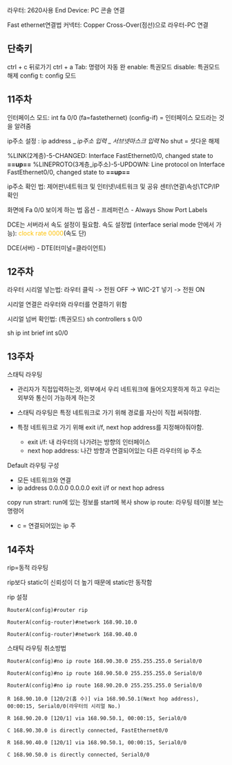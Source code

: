 라우터: 2620사용
End Device: PC
콘솔 연결

Fast ethernet연결법
커넥터: Copper Cross-Over(점선)으로 라우터-PC 연결
## 단축키

ctrl + c 뒤로가기
ctrl + a
Tab: 명령어 자동 완
enable: 특권모드
disable: 특권모드 해제
config t: config 모드

## 11주차
인터페이스 모드: int fa 0/0 (fa=fastethernet)
(config-if) = 인터페이스 모드라는 것을 알려줌

ip주소 설정 : ip address _ _ip주소 입력_ _ _서브넷마스크 입력_ 
No shut = 셧다운 해제

%LINK(2계층)-5-CHANGED: Interface FastEthernet0/0, changed state to **==up==**
%LINEPROTO(3계층_ip주소)-5-UPDOWN: Line protocol on Interface FastEthernet0/0, changed state to **==up==**

ip주소 확인 법: 제어판\\네트워크 및 인터넷\\네트워크 및 공유 센터\\연결\\속성\\TCP/IP확인

화면에 Fa 0/0 보이게 하는 법
옵션 - 프레퍼런스 - Always Show Port Labels

DCE는 서버라서 속도 설정이 필요함.
속도 설정법 (interface serial mode 안에서 가능): <font color="#ffc000">clock rate 0000</font>(속도 단)

DCE(서버) - DTE(터미널=클라이언트)

## 12주차
라우터 시리얼 넣는법: 라우터 클릭 -> 전원 OFF -> WIC-2T 넣기 -> 전원 ON

시리얼 연결은 라우터와 라우터를 연결하기 위함

시리얼 넘버 확인법: (특권모드) sh controllers s 0/0

sh ip int brief
int s0/0




## 13주차

스태틱 라우팅

- 관리자가 직접입력하는것, 외부에서 우리 네트워크에 들어오지못하게 하고 우리는 외부와 통신이 가능하게 하는것

- 스태틱 라우팅은 특정 네트워크로 가기 위해 경로를 자신이 직접 써줘야함.

- 특정 네트워크로 가기 위해 exit i/f, next hop address를 지정해야줘야함.
	- exit i/f: 내 라우터의 나가려는 방향의 인터페이스
	- next hop address: 나간 방향과 연결되어있는 다른 라우터의 ip 주소

Default 라우팅 구성

- 모든 네트워크와 연결
- ip address 0.0.0.0 0.0.0.0 exit i/f or next hop adress

copy run strart: run에 있는 정보를 start에 복사
show ip route: 라우팅 테이블 보는 명령어
- c = 연결되어있는 ip 주

## 14주차
rip=동적 라우팅

rip보다 static이 신뢰성이 더 높기 때문에 static만 동작함

rip 설정
```
RouterA(config)#router rip

RouterA(config-router)#network 168.90.10.0

RouterA(config-router)#network 168.90.40.0

```
스태틱 라우팅 취소방법
```
RouterA(config)#no ip route 168.90.30.0 255.255.255.0 Serial0/0

RouterA(config)#no ip route 168.90.50.0 255.255.255.0 Serial0/0

RouterA(config)#no ip route 168.90.20.0 255.255.255.0 Serial0/0
```

```
R 168.90.10.0 [120/2(홉 수)] via 168.90.50.1(Next hop address), 00:00:15, Serial0/0(라우터의 시리얼 No.)

R 168.90.20.0 [120/1] via 168.90.50.1, 00:00:15, Serial0/0

C 168.90.30.0 is directly connected, FastEthernet0/0

R 168.90.40.0 [120/1] via 168.90.50.1, 00:00:15, Serial0/0

C 168.90.50.0 is directly connected, Serial0/0
```